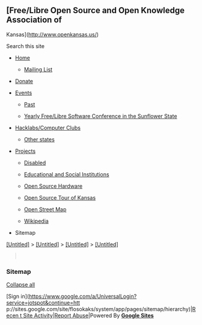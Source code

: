 ## [Free/Libre Open Source and Open Knowledge Association of
Kansas](http://www.openkansas.us/)

Search this site

  * [Home](/home)

    * [Mailing List](/home/mailing-list)

  * [Donate](/donate)

  * [Events](/events-1)

    * [Past](/events-1/past)

    * [Yearly Free/Libre Software Conference in the Sunflower State](/events-1/yearlyfreelibresoftwareconferenceinthesunflowerstate)

  * [Hacklabs/Computer Clubs](/hacklabscomputer-clubs)

    * [Other states](/hacklabscomputer-clubs/other-states)

  * [Projects](/projects)

    * [Disabled](/projects/disabled)

    * [Educational and Social Institutions](/projects/educational-and-social-institutions)

    * [Open Source Hardware](/projects/open-source-hardware)

    * [Open Source Tour of Kansas](/projects/open-source-tour-of-kansas)

    * [Open Street Map](/projects/open-street-map)

    * [Wikipedia](/projects/wikipedia)

  * Sitemap

[[Untitled]](/system)‎ > ‎[[Untitled]](/system/app)‎ >
‎[[Untitled]](/system/app/pages)‎ > ‎[[Untitled]](/system/app/pages/sitemap)‎
> ‎

###  Sitemap

[Collapse all](javascript:;)

[Sign in](https://www.google.com/a/UniversalLogin?service=jotspot&continue=htt
p://sites.google.com/site/flosokaks/system/app/pages/sitemap/hierarchy)|[Recen
t Site Activity](/system/app/pages/recentChanges)|[Report
Abuse](/system/app/pages/reportAbuse)|Powered By **[Google
Sites](http://sites.google.com)**

